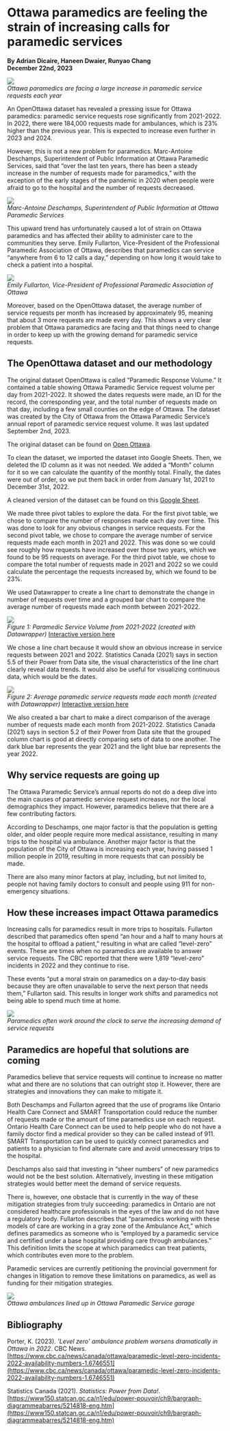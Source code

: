 # Ottawa paramedics are feeling the strain of increasing calls for paramedic services

**By Adrian Dicaire, Haneen Dwaier, Runyao Chang**<br>
**December 22nd, 2023**

![](ottawa_paramedic_services.jpg)<br>
*Ottawa paramedics are facing a large increase in paramedic service requests each year*

An OpenOttawa dataset has revealed a pressing issue for Ottawa paramedics: paramedic service requests rose significantly from 2021-2022. In 2022, there were 184,000 requests made for ambulances, which is 23% higher than the previous year. This is expected to increase even further in 2023 and 2024.

However, this is not a new problem for paramedics. Marc-Antoine Deschamps, Superintendent of Public Information at Ottawa Paramedic Services, said that “over the last ten years, there has been a steady increase in the number of requests made for paramedics,” with the exception of the early stages of the pandemic in 2020 when people were afraid to go to the hospital and the number of requests decreased. 

![](marc_antoine_deschamps.jpg)<br>
*Marc-Antoine Deschamps, Superintendent of Public Information at Ottawa Paramedic Services*

This upward trend has unfortunately caused a lot of strain on Ottawa paramedics and has affected their ability to administer care to the communities they serve. Emily Fullarton, Vice-President of the Professional Paramedic Association of Ottawa, describes that paramedics can service “anywhere from 6 to 12 calls a day,” depending on how long it would take to check a patient into a hospital. 

![](emily_fullarton.jpg)<br>
*Emily Fullarton, Vice-President of Professional Paramedic Association of Ottawa*

Moreover, based on the OpenOttawa dataset, the average number of service requests per month has increased by approximately 95, meaning that about 3 more requests are made every day. This shows a very clear problem that Ottawa paramedics are facing and that things need to change in order to keep up with the growing demand for paramedic service requests. 

## The OpenOttawa dataset and our methodology

The original dataset OpenOttawa is called “Paramedic Response Volume.” It contained a table  showing Ottawa Paramedic Service request volume per day from 2021-2022. It showed the dates requests were made, an ID for the record, the corresponding year, and the total number of requests made on that day, including a few small counties on the edge of Ottawa. The dataset was created by the City of Ottawa from the Ottawa Paramedic Service’s annual report of paramedic service request volume. It was last updated September 2nd, 2023.

The original dataset can be found on [Open Ottawa](https://open.ottawa.ca/datasets/ottawa::paramedic-response-volume/explore?showTable=true).

To clean the dataset, we imported the dataset into Google Sheets. Then, we deleted the ID column as it was not needed. We added a “Month” column for it so we can calculate the quantity of the monthly total. Finally, the dates were out of order, so we put them back in order from January 1st, 2021 to December 31st, 2022. 

A cleaned version of the dataset can be found on this [Google Sheet](https://docs.google.com/spreadsheets/d/19XnjsFxXh5_FS6KKuQKs_lKl5RkfD3qzbWdRNqJkTCw/edit?usp=sharing).

We made three pivot tables to explore the data. For the first pivot table, we chose to compare the number of responses made each day over time. This was done to look for any obvious changes in service requests. For the second pivot table, we chose to compare the average number of service requests made each month in 2021 and 2022. This was done so we could see roughly how requests have increased over those two years, which we found to be 95 requests on average. For the third pivot table, we chose to compare the total number of requests made in 2021 and 2022 so we could calculate the percentage the requests increased by, which we found to be 23%.

We used Datawrapper to create a line chart to demonstrate the change in number of requests over time and a grouped bar chart to compare the average number of requests made each month between 2021-2022.

![](service_volume_over_time.png)<br>
*Figure 1: Paramedic Service Volume from 2021-2022 (created with Datawrapper)*
[Interactive version here](https://datawrapper.dwcdn.net/ZV0KH/7/)

We chose a line chart because it would show an obvious increase in service requests between 2021 and 2022. Statistics Canada (2021) says in section 5.5 of their Power from Data site, the visual characteristics of the line chart clearly reveal data trends. It would also be useful for visualizing continuous data, which would be the dates.

![](average_requests_per_month.png)<br>
*Figure 2: Average paramedic service requests made each month (created with Datawrapper)*
[Interactive version here](https://datawrapper.dwcdn.net/7Zkfh/6/)

We also created a bar chart to make a direct comparison of the average number of requests made each month from 2021-2022. Statistics Canada (2021) says in section 5.2 of their Power from Data site that the grouped column chart is good at directly comparing sets of data to one another. The dark blue bar represents the year 2021 and the light blue bar represents the year 2022.

## Why service requests are going up

The Ottawa Paramedic Service’s annual reports do not do a deep dive into the main causes of paramedic service request increases, nor the local demographics they impact. However, paramedics believe that there are a few contributing factors. 

According to Deschamps, one major factor is that the population is getting older, and older people require more medical assistance, resulting in many trips to the hospital via ambulance. Another major factor is that the population of the City of Ottawa is increasing each year, having passed 1 million people in 2019, resulting in more requests that can possibly be made. 

There are also many minor factors at play, including, but not limited to, people not having family doctors to consult and people using 911 for non-emergency situations.

## How these increases impact Ottawa paramedics

Increasing calls for paramedics result in more trips to hospitals. Fullarton described that paramedics often spend “an hour and a half to many hours at the hospital to offload a patient,” resulting in what are called “level-zero” events. These are times when no paramedics are available to answer service requests. The CBC reported that there were 1,819 “level-zero” incidents in 2022 and they continue to rise. 

These events “put a moral strain on paramedics on a day-to-day basis because they are often unavailable to serve the next person that needs them,” Fullarton said. This results in longer work shifts and paramedics not being able to spend much time at home.

![](ambulance_garage.jpg)<br>
*Paramedics often work around the clock to serve the increasing demand of service requests*<br>

## Paramedics are hopeful that solutions are coming

Paramedics believe that service requests will continue to increase no matter what and there are no solutions that can outright stop it. However, there are strategies and innovations they can make to mitigate it.

Both Deschamps and Fullarton agreed that the use of programs like Ontario Health Care Connect and SMART Transportation could reduce the number of requests made or the amount of time paramedics use on each request. Ontario Health Care Connect can be used to help people who do not have a family doctor find a medical provider so they can be called instead of 911. SMART Transportation can be used to quickly connect paramedics and patients to a physician to find alternate care and avoid unnecessary trips to the hospital.

Deschamps also said that investing in “sheer numbers” of new paramedics would not be the best solution. Alternatively, investing in these mitigation strategies would better meet the demand of service requests.

There is, however, one obstacle that is currently in the way of these mitigation strategies from truly succeeding: paramedics in Ontario are not considered healthcare professionals in the eyes of the law and do not have a regulatory body. Fullarton describes that “paramedics working with these models of care are working in a gray zone of the Ambulance Act,” which defines paramedics as someone who is “employed by a paramedic service and certified under a base hospital providing care through ambulances.” This definition limits the scope at which paramedics can treat patients, which contributes even more to the problem.

Paramedic services are currently petitioning the provincial government for changes in litigation to remove these limitations on paramedics, as well as funding for their mitigation strategies.

![](ottawa_ambulances.jpg)<br>
*Ottawa ambulances lined up in Ottawa Paramedic Service garage*

## Bibliography

Porter, K. (2023). *'Level zero' ambulance problem worsens dramatically in Ottawa in 2022*. CBC News. [https://www.cbc.ca/news/canada/ottawa/paramedic-level-zero-incidents-2022-availability-numbers-1.6746551](https://www.cbc.ca/news/canada/ottawa/paramedic-level-zero-incidents-2022-availability-numbers-1.6746551)

Statistics Canada (2021). *Statistics: Power from Data!*. [https://www150.statcan.gc.ca/n1/edu/power-pouvoir/ch9/bargraph-diagrammeabarres/5214818-eng.htm](https://www150.statcan.gc.ca/n1/edu/power-pouvoir/ch9/bargraph-diagrammeabarres/5214818-eng.htm)

